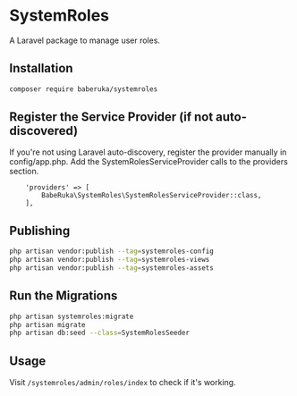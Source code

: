 # SystemRoles

A Laravel package to manage user roles.

## Installation

```bash
composer require baberuka/systemroles
```

## Register the Service Provider (if not auto-discovered)
If you're not using Laravel auto-discovery, register the provider manually in config/app.php.
Add the SystemRolesServiceProvider calls to the providers section. 

```
    'providers' => [
        BabeRuka\SystemRoles\SystemRolesServiceProvider::class,
    ],
```
## Publishing

```bash
php artisan vendor:publish --tag=systemroles-config
php artisan vendor:publish --tag=systemroles-views
php artisan vendor:publish --tag=systemroles-assets

```
## Run the Migrations

```bash
php artisan systemroles:migrate
php artisan migrate
php artisan db:seed --class=SystemRolesSeeder

```
## Usage

Visit `/systemroles/admin/roles/index` to check if it's working.